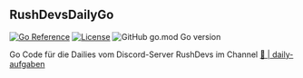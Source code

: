 ## RushDevsDailyGo
[![Go Reference](https://pkg.go.dev/badge/github.com/Synertry/RushDevsDailyGo.svg)](https://pkg.go.dev/github.com/Synertry/RushDevsDailyGo)
[![License](https://img.shields.io/badge/License-Boost_1.0-lightblue.svg)](https://www.boost.org/LICENSE_1_0.txt)
![GitHub go.mod Go version](https://img.shields.io/github/go-mod/go-version/Synertry/RushDevsDailyGo?logo=Go)


Go Code für die Dailies vom Discord-Server RushDevs im Channel [🧠 | daily-aufgaben](https://discord.com/channels/943265457727766608/1018218760089378828)